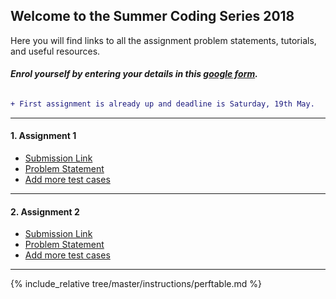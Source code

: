 ## Welcome to the Summer Coding Series 2018

Here you will find links to all the assignment problem statements, tutorials, and useful resources. 

#### *Enrol yourself by entering your details in this [google form](https://docs.google.com/forms/d/1shb0PzRszrF47j31K58COCwauy6kpRwvwdu4eZU32Eg/edit#responses).*

```diff

+ First assignment is already up and deadline is Saturday, 19th May.

```

-----------------

#### 1. Assignment 1
  - [Submission Link](https://drive.google.com/drive/folders/1o8IOsJCed_4aiN9YR8jQdKtmLz-ZP-Ko) 
  - [Problem Statement](https://github.com/regstrtn/summer-coding/tree/master/a1)
  - [Add more test cases](https://github.com/regstrtn/summer-coding/tree/master/instructions/git.md)

----------------


#### 2. Assignment 2
  - [Submission Link](https://drive.google.com/open?id=1Yq4sCglGD9fa1TL27R-QB0gZpYCNoxkV) 
  - [Problem Statement](https://github.com/regstrtn/summer-coding/tree/master/a2)
  - [Add more test cases](https://github.com/regstrtn/summer-coding/tree/master/instructions/git.md)

----------------

{% include_relative tree/master/instructions/perftable.md %}
